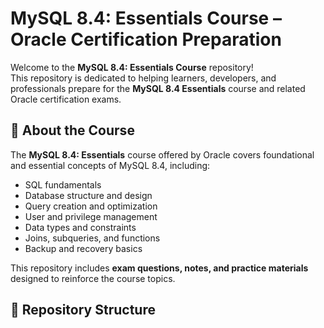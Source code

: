 # MySQL 8.4: Essentials Course – Oracle Certification Preparation

Welcome to the **MySQL 8.4: Essentials Course** repository!  
This repository is dedicated to helping learners, developers, and professionals prepare for the **MySQL 8.4 Essentials** course and related Oracle certification exams.

## 📘 About the Course

The **MySQL 8.4: Essentials** course offered by Oracle covers foundational and essential concepts of MySQL 8.4, including:

- SQL fundamentals
- Database structure and design
- Query creation and optimization
- User and privilege management
- Data types and constraints
- Joins, subqueries, and functions
- Backup and recovery basics

This repository includes **exam questions, notes, and practice materials** designed to reinforce the course topics.

## 📂 Repository Structure
